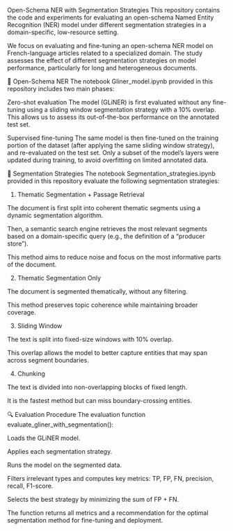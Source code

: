 Open-Schema NER with Segmentation Strategies
This repository contains the code and experiments for evaluating an open-schema Named Entity Recognition (NER) model under different segmentation strategies in a domain-specific, low-resource setting.

We focus on evaluating and fine-tuning an open-schema NER model on French-language articles related to a specialized domain. The study assesses the effect of different segmentation strategies on model performance, particularly for long and heterogeneous documents.

📌 Open-Schema NER
The notebook Gliner_model.ipynb provided in this repository includes two main phases:

Zero-shot evaluation
The model (GLiNER) is first evaluated without any fine-tuning using a sliding window segmentation strategy with a 10% overlap. This allows us to assess its out-of-the-box performance on the annotated test set.

Supervised fine-tuning
The same model is then fine-tuned on the training portion of the dataset (after applying the same sliding window strategy), and re-evaluated on the test set. Only a subset of the model’s layers were updated during training, to avoid overfitting on limited annotated data.

🧪 Segmentation Strategies
The notebook Segmentation_strategies.ipynb provided in this repository evaluate the following segmentation strategies:

1. Thematic Segmentation + Passage Retrieval

The document is first split into coherent thematic segments using a dynamic segmentation algorithm.

Then, a semantic search engine retrieves the most relevant segments based on a domain-specific query (e.g., the definition of a “producer store”).

This method aims to reduce noise and focus on the most informative parts of the document.

2. Thematic Segmentation Only

The document is segmented thematically, without any filtering.

This method preserves topic coherence while maintaining broader coverage.

3. Sliding Window

The text is split into fixed-size windows with 10% overlap.

This overlap allows the model to better capture entities that may span across segment boundaries.

4. Chunking

The text is divided into non-overlapping blocks of fixed length.

It is the fastest method but can miss boundary-crossing entities.

🔍 Evaluation Procedure
The evaluation function evaluate_gliner_with_segmentation():

Loads the GLiNER model.

Applies each segmentation strategy.

Runs the model on the segmented data.

Filters irrelevant types and computes key metrics: TP, FP, FN, precision, recall, F1-score.

Selects the best strategy by minimizing the sum of FP + FN.

The function returns all metrics and a recommendation for the optimal segmentation method for fine-tuning and deployment.
